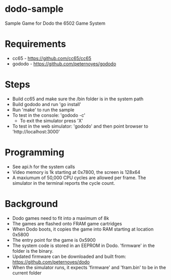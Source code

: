 # dodo-sample
Sample Game for Dodo the 6502 Game System

# Requirements
- cc65 	- https://github.com/cc65/cc65
- gododo 	- https://github.com/peternoyes/gododo

# Steps
- Build cc65 and make sure the /bin folder is in the system path
- Build gododo and run 'go install'
- Run 'make' to run the sample
- To test in the console: 'gododo -c'
	- To exit the simulator press 'X'
- To test in the web simulator: 'gododo' and then point browser to 'http://localhost:3000'

# Programming
- See api.h for the system calls
- Video memory is 1k starting at 0x7800, the screen is 128x64
- A maxiumum of 50,000 CPU cycles are allowed per frame. The simulator in the terminal reports the cycle count.

# Background
- Dodo games need to fit into a maximum of 8k
- The games are flashed onto FRAM game cartridges
- When Dodo boots, it copies the game into RAM starting at location 0x5800
- The entry point for the game is 0x5900
- The system code is stored in an EEPROM in Dodo. 'firmware' in the folder is the binary.
- Updated firmware can be downloaded and built from: https://github.com/peternoyes/dodo
- When the simulator runs, it expects 'firmware' and 'fram.bin' to be in the current folder
